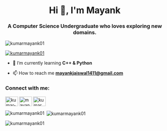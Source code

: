 <h1 align="center">Hi 👋, I'm Mayank</h1>
<h3 align="center">A Computer Science Undergraduate who loves exploring new domains.</h3>

<p align="left"> <img src="https://komarev.com/ghpvc/?username=kumarmayank01&label=Profile%20views&color=0e75b6&style=flat" alt="kumarmayank01" /> </p>

<p align="left"> <a href="https://github.com/ryo-ma/github-profile-trophy"><img src="https://github-profile-trophy.vercel.app/?username=kumarmayank01" alt="kumarmayank01" /></a> </p>

- 🌱 I’m currently learning **C++ & Python**

- 📫 How to reach me **mayankjaiswal1411@gmail.com**

<h3 align="left">Connect with me:</h3>
<p align="left">
<a href="https://linkedin.com/in/kumar-mayank-375a411b9" target="blank"><img align="center" src="https://cdn.jsdelivr.net/npm/simple-icons@3.0.1/icons/linkedin.svg" alt="kumar-mayank-375a411b9" height="30" width="40" /></a>
<a href="https://fb.com/mayank.jaiswal.5477" target="blank"><img align="center" src="https://cdn.jsdelivr.net/npm/simple-icons@3.0.1/icons/facebook.svg" alt="mayank.jaiswal.5477" height="30" width="40" /></a>
<a href="https://instagram.com/kumar_mayank_143" target="blank"><img align="center" src="https://cdn.jsdelivr.net/npm/simple-icons@3.0.1/icons/instagram.svg" alt="kumar_mayank_143" height="30" width="40" /></a>
</p>

<p><img align="left" src="https://github-readme-stats.vercel.app/api/top-langs?username=kumarmayank01&show_icons=true&locale=en&layout=compact" alt="kumarmayank01" /></p>

<p>&nbsp;<img align="center" src="https://github-readme-stats.vercel.app/api?username=kumarmayank01&show_icons=true&locale=en" alt="kumarmayank01" /></p>

<p><img align="center" src="https://github-readme-streak-stats.herokuapp.com/?user=kumarmayank01&" alt="kumarmayank01" /></p>
